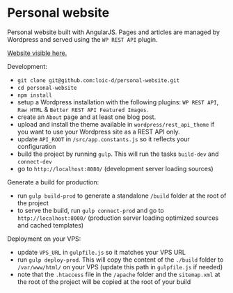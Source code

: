 # Personal website

Personal website built with AngularJS. Pages and articles are managed by Wordpress and served using the `WP REST API` plugin.

<a href="https://loic-delaubier.com" target="_blank">Website visible here.</a>

Development:
* `git clone git@github.com:loic-d/personal-website.git`
* `cd personal-website`
* `npm install`
* setup a Wordpress installation with the following plugins: `WP REST API`, `Raw HTML` & `Better REST API Featured Images`.
* create an `About` page and at least one blog post.
* upload and install the theme available in `wordpress/rest_api_theme` if you want to use your Wordpress site as a REST API only.
* update `API_ROOT` in `/src/app.constants.js` so it reflects your configuration
* build the project by running `gulp`. This will run the tasks `build-dev` and `connect-dev`
* go to `http://localhost:8080/` (development server loading sources)

Generate a build for production:
* run `gulp build-prod` to generate a standalone `/build` folder at the root of the project
* to serve the build, run `gulp connect-prod` and go to `http://localhost:8000/` (production server loading optimized sources and cached templates)

Deployment on your VPS:
* update `VPS_URL` in `gulpfile.js` so it matches your VPS URL
* run `gulp deploy-prod`. This will copy the content of the `./build` folder to `/var/www/html/` on your VPS (update this path in `gulpfile.js` if needed)
* note that the `.htaccess` file in the `/apache` folder and the `sitemap.xml` at the root of the project will be copied at the root of your build

